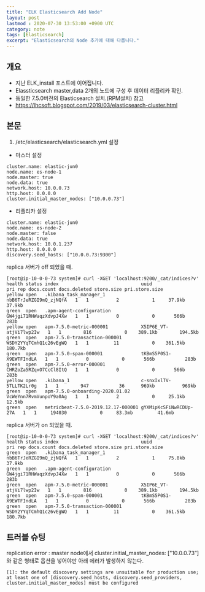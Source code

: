 ```yaml
---
title: "ELK Elasticsearch Add Node"
layout: post
lastmod : 2020-07-30 13:53:00 +0900 UTC
category: note
tags: [Elasticsearch]
excerpt: "Elasticsearch의 Node 추가에 대해 다룹니다."
---
```


## 개요
* 지난 ELK_install 포스트에 이어집니다.
* Elassticsearch master,data 2개의 노드에 구성 후 데이터 리플리카 확인.
* 동일한 7.5.0버전의 Elasticsearch 설치.(RPM설치)
참고
* https://lhcsoft.blogspot.com/2019/03/elasticsearch-cluster.html
## 본문
1. /etc/elasticsearch/elasticsearch.yml 설정<br>
* 마스터 설정<br>
```
cluster.name: elastic-jun0 
node.name: es-node-1
node.master: true
node.data: true
network.host: 10.0.0.73
http.host: 0.0.0.0
cluster.initial_master_nodes: ["10.0.0.73"]
```

* 리플리카 설정<br>
```
cluster.name: elastic-jun0
node.name: es-node-2
node.master: false
node.data: true
network.host: 10.0.1.237
http.host: 0.0.0.0
discovery.seed_hosts: ["10.0.0.73:9300"]
```

replica 서버가 off 되었을 때.<br>
```
[root@ip-10-0-0-73 system]# curl -XGET 'localhost:9200/_cat/indices?v'
health status index                              uuid                   pri rep docs.count docs.deleted store.size pri.store.size
yellow open   .kibana_task_manager_1             nbB6TrJeRZGI9mQ_zjNQfA   1   1          2            1     37.9kb         37.9kb
green  open   .apm-agent-configuration           GW4jgi71RHWaqzXdvpJ4Xw   1   1          0            0       566b           283b
yellow open   apm-7.5.0-metric-000001            X5IP6E_VT-atjVi7lwp2Iw   1   1        816            0    389.1kb        194.5kb
green  open   apm-7.5.0-transaction-000001       WSDY2YYqTCmhQ1c26vEgWQ   1   1         11            0    361.5kb        180.7kb
green  open   apm-7.5.0-span-000001              tKBmS5P0S1-X9EWTFIndLA   1   1          0            0       566b           283b
green  open   apm-7.5.0-error-000001             CHRZoZa5RZqxO7CcCl8ItQ   1   1          0            0       566b           283b
yellow open   .kibana_1                          c-snxIxlTV-5TLLTK2Lr0g   1   1        947           36      969kb          969kb
green  open   apm-7.5.0-onboarding-2020.01.02    VcWeYnn7RvmVunpoY9a0Ag   1   1          2            0     25.1kb         12.5kb
green  open   metricbeat-7.5.0-2019.12.17-000001 gYXMipKcSFiNwRCDUp-27A   1   1     194030            0     83.3mb         41.6mb
```

replica 서버가 on 되었을 때.<br>
```
[root@ip-10-0-0-73 system]# curl -XGET 'localhost:9200/_cat/indices?v'
health status index                              uuid                   pri rep docs.count docs.deleted store.size pri.store.size
green  open   .kibana_task_manager_1             nbB6TrJeRZGI9mQ_zjNQfA   1   1          2            1     75.8kb         37.9kb
green  open   .apm-agent-configuration           GW4jgi71RHWaqzXdvpJ4Xw   1   1          0            0       566b           283b
green  open   apm-7.5.0-metric-000001            X5IP6E_VT-atjVi7lwp2Iw   1   1        816            0    389.1kb        194.5kb
green  open   apm-7.5.0-span-000001              tKBmS5P0S1-X9EWTFIndLA   1   1          0            0       566b           283b
green  open   apm-7.5.0-transaction-000001       WSDY2YYqTCmhQ1c26vEgWQ   1   1         11            0    361.5kb        180.7kb
```

## 트러블 슈팅

replication error
: master node에서 cluster.initial_master_nodes: ["10.0.0.73”] 와 같은 형태로 옵션을 넣어야만 아래 에러가 발생하지 않는다.<br>
```
[1]: the default discovery settings are unsuitable for production use; at least one of [discovery.seed_hosts, discovery.seed_providers, cluster.initial_master_nodes] must be configured
```